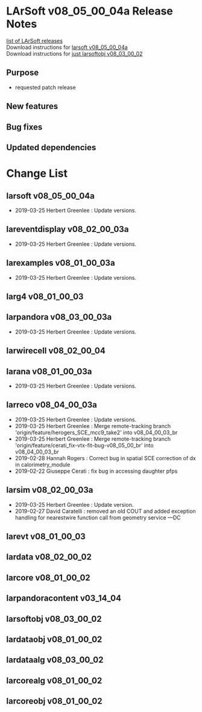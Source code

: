 # LArSoft v08_05_00_04a Release Notes



[list of LArSoft releases](LArSoft_release_list)  
Download instructions for [larsoft v08_05_00_04a](http://scisoft.fnal.gov/scisoft/bundles/larsoft/v08_05_00_04a/larsoft-v08_05_00_04a.html)  
Download instructions for [just larsoftobj v08_03_00_02](http://scisoft.fnal.gov/scisoft/bundles/larsoftobj/v08_03_00_02/larsoftobj-v08_03_00_02.html)

## Purpose

-   requested patch release

## New features

## Bug fixes

## Updated dependencies

# Change List

## larsoft v08_05_00_04a

-   2019-03-25 Herbert Greenlee : Update versions.

## lareventdisplay v08_02_00_03a

-   2019-03-25 Herbert Greenlee : Update versions.

## larexamples v08_01_00_03a

-   2019-03-25 Herbert Greenlee : Update versions.

## larg4 v08_01_00_03

## larpandora v08_03_00_03a

-   2019-03-25 Herbert Greenlee : Update versions.

## larwirecell v08_02_00_04

## larana v08_01_00_03a

-   2019-03-25 Herbert Greenlee : Update versions.

## larreco v08_04_00_03a

-   2019-03-25 Herbert Greenlee : Update versions.
-   2019-03-25 Herbert Greenlee : Merge remote-tracking branch 'origin/feature/herogers_SCE_mcc9_take2' into v08_04_00_03_br
-   2019-03-25 Herbert Greenlee : Merge remote-tracking branch 'origin/feature/cerati_fix-vtx-fit-bug-v08_05_00_br' into v08_04_00_03_br
-   2019-02-28 Hannah Rogers : Correct bug in spatial SCE correction of dx in calorimetry_module
-   2019-02-22 Giuseppe Cerati : fix bug in accessing daughter pfps

## larsim v08_02_00_03a

-   2019-03-25 Herbert Greenlee : Update version.
-   2019-02-27 David Caratelli : removed an old COUT and added exception handling for nearestwire function call from geometry service —DC

## larevt v08_01_00_03

## lardata v08_02_00_02

## larcore v08_01_00_02

## larpandoracontent v03_14_04

## larsoftobj v08_03_00_02

## lardataobj v08_01_00_02

## lardataalg v08_03_00_02

## larcorealg v08_01_00_02

## larcoreobj v08_01_00_02
